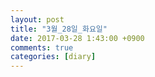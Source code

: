 ```yaml
---
layout: post
title: "3월_28일_화요일"
date: 2017-03-28 1:43:00 +0900
comments: true 
categories: [diary] 
---
```

